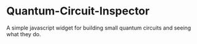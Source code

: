 Quantum-Circuit-Inspector
=========================

A simple javascript widget for building small quantum circuits and seeing what they do.
